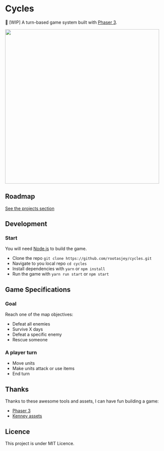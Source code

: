 # Cycles

🚧 [WIP] A turn-based game system built with [Phaser 3](http://phaser.io).

<img src='./cycles-preview.gif' height='500' />

## Roadmap

[See the projects section](https://github.com/rootasjey/cycles/projects)

## Development

### Start

You will need [Node.js](https://nodejs.org) to build the game.

* Clone the repo `git clone https://github.com/rootasjey/cycles.git`
* Navigate to you local repo `cd cycles`
* Install dependencies with `yarn` or `npm install`
* Run the game with `yarn run start` or `npm start`

## Game Specifications

### Goal

Reach one of the map objectives:

* Defeat all enemies
* Survive X days
* Defeat a specific enemy
* Rescue someone

### A player turn

* Move units
* Make units attack or use items
* End turn

## Thanks

Thanks to these awesome tools and assets, I can have fun building a game:

* [Phaser 3](http://phaser.io)
* [Kenney assets](https://www.kenney.nl)

## Licence

This project is under MIT Licence.
